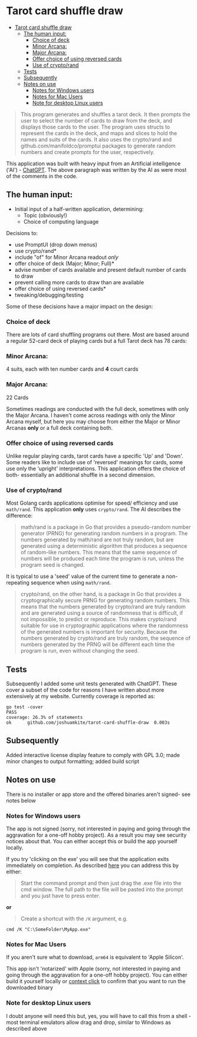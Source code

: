 # Tarot card shuffle draw

- [Tarot card shuffle draw](#tarot-card-shuffle-draw)
  - [The human input:](#the-human-input)
    - [Choice of deck](#choice-of-deck)
    - [Minor Arcana:](#minor-arcana)
    - [Major Arcana:](#major-arcana)
    - [Offer choice of using reversed cards](#offer-choice-of-using-reversed-cards)
    - [Use of crypto/rand](#use-of-cryptorand)
  - [Tests](#tests)
  - [Subsequently](#subsequently)
  - [Notes on use](#notes-on-use)
    - [Notes for Windows users](#notes-for-windows-users)
    - [Notes for Mac Users](#notes-for-mac-users)
    - [Note for desktop Linux users](#note-for-desktop-linux-users)

> This program generates and shuffles a tarot deck. It then prompts the user to select the number of cards to draw from the deck, and displays those cards to the user. The program uses structs to represent the cards in the deck, and maps and slices to hold the names and suits of the cards. It also uses the crypto/rand and github.com/manifoldco/promptui packages to generate random numbers and create prompts for the user, respectively.

This application was built with heavy input from an Artificial intelligence ('AI') - [ChatGPT](https://chat.openai.com/chat). The above paragraph was written by the AI as were most of the comments in the code. 

## The human input:

- Initial input of a half-written application, determining:
    - Topic (obviously!)
    - Choice of computing language

Decisions to:

- use PromptUI (drop down menus)
- use crypto/rand*
- include "of" for Minor Arcana readout _only_
- offer choice of deck (Major; Minor; Full)*
- advise number of cards available and present default number of cards to draw 
- prevent calling more cards to draw than are available
- offer choice of using reversed cards* 
- tweaking/debugging/testing

Some of these decisions have a major impact on the design:

### Choice of deck

There are lots of card shuffling programs out there. Most are based around a regular 52-card deck of playing cards but a full Tarot deck has 78 cards:

### Minor Arcana:
4 suits, each with ten number cards and **4** court cards

### Major Arcana:
22 Cards

Sometimes readings are conducted with the full deck, sometimes with only the Major Arcana. I haven't come across readings with only the Minor Arcana myself, but here you may choose from either the Major or Minor Arcanas **only** or a full deck containing both.

### Offer choice of using reversed cards

Unlike regular playing cards, tarot cards have a specific 'Up' and 'Down'. Some readers like to include use of 'reversed' meanings for cards, some use only the 'upright' interpretations. This application offers the choice of both- essentially an additional shuffle in a second dimension.

### Use of crypto/rand

Most Golang cards applications optimise for speed/ efficiency and use `math/rand`. This application **only** uses `crypto/rand`. The AI describes the difference:

> math/rand is a package in Go that provides a pseudo-random number generator (PRNG) for generating random numbers in a program. The numbers generated by math/rand are not truly random, but are generated using a deterministic algorithm that produces a sequence of random-like numbers. This means that the same sequence of numbers will be produced each time the program is run, unless the program seed is changed.

It is typical to use a 'seed' value of the current time to generate a non-repeating sequence when using `math/rand`.

> crypto/rand, on the other hand, is a package in Go that provides a cryptographically secure PRNG for generating random numbers. This means that the numbers generated by crypto/rand are truly random and are generated using a source of randomness that is difficult, if not impossible, to predict or reproduce. This makes crypto/rand suitable for use in cryptographic applications where the randomness of the generated numbers is important for security. Because the numbers generated by crypto/rand are truly random, the sequence of numbers generated by the PRNG will be different each time the program is run, even without changing the seed.

## Tests

Subsequently I added some unit tests generated with ChatGPT. These cover a subset of the code for reasons I have written about more extensively at my website. Currently coverage is reported as:

```golang
go test -cover
PASS
coverage: 26.3% of statements
ok      github.com/joshuamkite/tarot-card-shuffle-draw  0.003s
```

## Subsequently

Added interactive license display feature to comply with GPL 3.0; made minor changes to output formatting; added build script

## Notes on use

There is no installer or app store  and the offered binaries aren't signed- see notes below

### Notes for Windows users

The app is not signed (sorry, not interested in paying and going through the aggravation for a one-off hobby project). As a result you may see security notices about that. You can either accept this or build the app yourself locally.

If you try 'clicking on the exe' you will see that the application exits immediately on completion. As described [here](https://superuser.com/questions/876933/running-exe-in-command-prompt) you can address this by either:

> Start the command prompt and then just drag the .exe file into the cmd window. The full path to the file will be pasted into the prompt and you just have to press enter.

**or**

> Create a shortcut with the `/K` argument, e.g. 
>
    cmd /K "C:\SomeFolder\MyApp.exe"
 
### Notes for Mac Users

If you aren't sure what to download, `arm64` is equivalent to 'Apple Silicon'.

This app isn't 'notarized' with Apple (sorry, not interested in paying and going through the aggravation for a one-off hobby project). You can either build it yourself locally or [context click](https://support.apple.com/en-gb/guide/mac-help/mh35853/mac) to confirm that you want to run the downloaded binary

### Note for desktop Linux users

I doubt anyone will need this but, yes, you will have to call this from a shell - most terminal emulators allow drag and drop, similar to Windows as described above